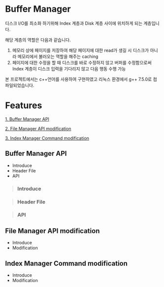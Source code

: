 Buffer Manager   
==============
디스크 I/O를 최소화 하기위해 Index 계층과 Disk 계층 사이에 위치하게 되는 계층입니다.   
     
해당 계층의 역할은 다음과 같습니다.   
1. 메모리 상에 페이지를 저장하여 해당 페이지에 대한 read가 생길 시 디스크가 아니라 메모리에서 불러오는 역할을 해주는 caching   
2. 페이지에 대한 수정을 할 때 디스크를 바로 수정하지 않고 버퍼를 수정함으로써 Index 계층이 디스크 입력을 기다리지 않고 다음 행동 수행 가능
   
본 프로젝트에서는 c++언어를 사용하여 구현하였고 리눅스 환경에서 g++ 7.5.0로 컴파일되었습니다.
  
Features
========
[1. Buffer Manager API](#buffer-manager-api)
   
[2. File Manager API modification](#file-manager-api-modification)
   
[3. Index Manager Command modification](#index-manager-command-modification)
   
## Buffer Manager API
+ Introduce
+ Header File
+ API

> ### Introduce


> ### Header File
   
> ### API
   
## File Manager API modification
+ Introduce
+ Modification
## Index Manager Command modification
+ Introduce
+ Modification